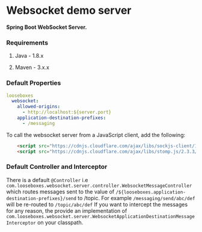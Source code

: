 # Websocket demo server

__Spring Boot WebSocket Server.__

### Requirements

1. Java - 1.8.x

2. Maven - 3.x.x

### Default Properties

```yml
looseboxes
  websocket:
    allowed-origins:
      - http://localhost:${server.port}
    application-destination-prefixes: 
      - /messaging
```

To call the websocket server from a JavaScript client, add the following:

```html
    <script src="https://cdnjs.cloudflare.com/ajax/libs/sockjs-client/1.1.4/sockjs.min.js"></script>
    <script src="https://cdnjs.cloudflare.com/ajax/libs/stomp.js/2.3.3/stomp.min.js"></script>
```

### Default Controller and Interceptor

There is a default `@Controller` i.e `com.looseboxes.websocket.server.controller.WebsocketMessageController`
which routes messages sent to the value of `/${looseboxes.application-destination-prefixes}/send` 
to /topic. For example `/messaging/send/abc/def` will be re-routed to `/topic/abc/def`
If you want to intercept the messages for any reason, the provide an implementation of
`com.looseboxes.websocket.server.WebsocketApplicationDestinationMessageInterceptor` on your classpath.